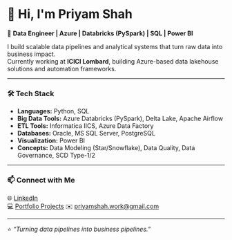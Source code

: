 # 👋 Hi, I'm Priyam Shah

🚀 **Data Engineer | Azure | Databricks (PySpark) | SQL | Power BI**

I build scalable data pipelines and analytical systems that turn raw data into business impact.  
Currently working at **ICICI Lombard**, building Azure-based data lakehouse solutions and automation frameworks.

---

### 🛠️ Tech Stack
- **Languages:** Python, SQL  
- **Big Data Tools:** Azure Databricks (PySpark), Delta Lake, Apache Airflow  
- **ETL Tools:** Informatica IICS, Azure Data Factory  
- **Databases:** Oracle, MS SQL Server, PostgreSQL  
- **Visualization:** Power BI  
- **Concepts:** Data Modeling (Star/Snowflake), Data Quality, Data Governance, SCD Type-1/2

---

### 📫 Connect with Me
🌐 [LinkedIn](https://linkedin.com/in/priyam-shah)  
💻 [Portfolio Projects]([https://github.com/priyam-shah?tab=repositories](https://github.com/Priyam46))  
✉️ priyamshah.work@gmail.com  

---

⭐ *“Turning data pipelines into business pipelines.”*
